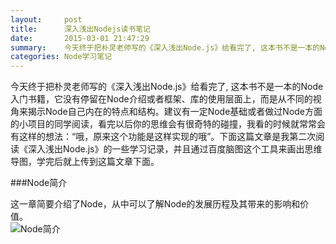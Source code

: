 ```yaml
---
layout:     post
title:      深入浅出Nodejs读书笔记
date:       2015-03-01 21:47:29
summary:    今天终于把朴灵老师写的《深入浅出Node.js》给看完了, 这本书不是一本的Node入门书籍，它没有停留在Node介绍或者框架、库的使用层面上，而是从不同的视角来揭示Node自己内在的特点和结构。建议有一定Node基础或者做过Node方面的小项目的同学阅读，看完以后你的思维会有很奇特的碰撞，我看的时候就常常会有这样的想法：“哦，原来这个功能是这样实现的哦”。下面这篇文章是我第二次阅读《深入浅出Node.js》的一些学习记录，并且通过百度脑图这个工具来画出思维导图，学完后就上传到这篇文章下面。
categories: Node学习笔记
---
```


今天终于把朴灵老师写的《深入浅出Node.js》给看完了, 这本书不是一本的Node入门书籍，它没有停留在Node介绍或者框架、库的使用层面上，而是从不同的视角来揭示Node自己内在的特点和结构。建议有一定Node基础或者做过Node方面的小项目的同学阅读，看完以后你的思维会有很奇特的碰撞，我看的时候就常常会有这样的想法：“哦，原来这个功能是这样实现的哦”。下面这篇文章是我第二次阅读《深入浅出Node.js》的一些学习记录，并且通过百度脑图这个工具来画出思维导图，学完后就上传到这篇文章下面。

###Node简介

这一章简要介绍了Node，从中可以了解Node的发展历程及其带来的影响和价值。  
![Node简介](http://tw93.github.io/images/Node1.png)
